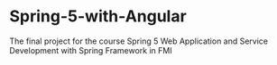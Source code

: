 # Spring-5-with-Angular
 The final project for the course Spring 5 Web Application and Service Development with Spring Framework in FMI
